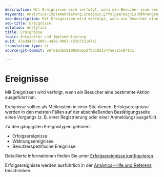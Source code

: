 ```yaml
---
description: Mit Ereignissen wird verfolgt, wann ein Besucher eine bestimmte Aktion ausgeführt hat.
keywords: Analytics-Implementierung;Ereignis;Erfolgsereignis;Währungsereignis;benutzerspezifisches Ereignis
seo-description: Mit Ereignissen wird verfolgt, wann ein Besucher eine bestimmte Aktion ausgeführt hat.
seo-title: Ereignisse
solution: Analytics
title: Ereignisse
topic: Entwickler und Implementierung
uuid: d2edd432-60bc-4426-9967-153b713147a1
translation-type: ht
source-git-commit: 86fe1b3650100a05e52fb2102134fee515c871b1

---
```



# Ereignisse

Mit Ereignissen wird verfolgt, wann ein Besucher eine bestimmte Aktion ausgeführt hat.

Ereignisse sollten als Meilenstein in einer Site dienen. Erfolgsereignisse werden in den meisten Fällen auf der abschließenden Bestätigungsseite eines Vorgangs (z. B. einer Registrierung oder einer Anmeldung) ausgefüllt.

Zu den gängigsten Ereignistypen gehören:

* Erfolgsereignisse
* Währungsereignisse
* Benutzerspezifische Ereignisse

Detaillierte Informationen finden Sie unter [Erfolgsereignisse konfigurieren](/help/admin/admin/c-success-events/t-success-events.md).

Erfolgsereignisse werden ausführlich in der [Analytics-Hilfe und Referenz](https://marketing.adobe.com/resources/help/de_DE/reference/success_event.html) beschrieben.
